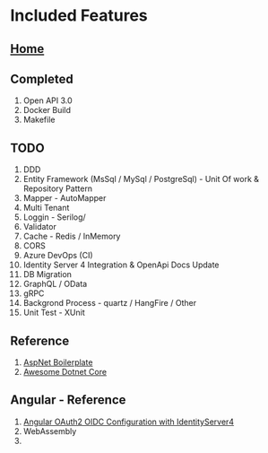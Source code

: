 # Included Features

[Home](../README.md)
---

## Completed
1. Open API 3.0
2. Docker Build
3. Makefile

## TODO
1. DDD
2. Entity Framework (MsSql / MySql / PostgreSql) - Unit Of work & Repository Pattern
3. Mapper - AutoMapper
4. Multi Tenant
5. Loggin - Serilog/
6. Validator
7. Cache - Redis / InMemory
8. CORS
9. Azure DevOps (CI)
10. Identity Server 4 Integration & OpenApi Docs Update
12. DB Migration
13. GraphQL / OData
14. gRPC 
15. Backgrond Process - quartz / HangFire / Other 
16. Unit Test - XUnit

## Reference
1. [AspNet Boilerplate](https://github.com/aspnetboilerplate/aspnetboilerplate)
2. [Awesome Dotnet Core](https://github.com/thangchung/awesome-dotnet-core)

## Angular - Reference

1. [Angular OAuth2 OIDC Configuration with IdentityServer4](https://code-maze.com/angular-oauth2-oidc-configuration-identityserver4/)
2. WebAssembly
3. 